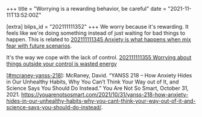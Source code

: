 +++
title = "Worrying is a rewarding behavior, be careful"
date = "2021-11-11T13:52:00Z"

[extra]
blips_id = "202111111352"
+++
We worry because it's rewarding. It feels like we're doing something instead of just waiting for bad things to happen. This is related to [202111111345 Anxiety is what happens when mix fear with future scenarios](/blips/202111111345-anxiety-is-what-happens-when-mix-fear-with-future-scenarios).

It's the way we cope with the lack of control. [202111111355 Worrying about things outside your control is wasted energy](/blips/202111111355-worrying-about-things-outside-your-control-is-wasted-energy)

[[#mcraney-yanss-218](/blips/tags/mcraney-yanss-218)]: McRaney, David. “YANSS 218 – How Anxiety Hides in Our Unhealthy Habits, Why You Can’t Think Your Way out of It, and Science Says You Should Do Instead.” You Are Not So Smart, October 31, 2021. https://youarenotsosmart.com/2021/10/31/yanss-218-how-anxiety-hides-in-our-unhealthy-habits-why-you-cant-think-your-way-out-of-it-and-science-says-you-should-do-instead/.
